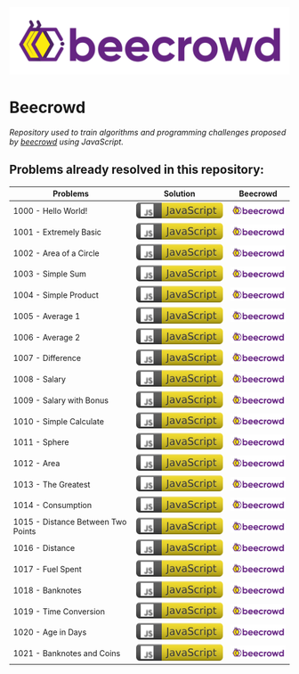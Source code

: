 ![](./img/beecrowd.png)

# Beecrowd

_Repository used to train algorithms and programming challenges proposed by [beecrowd](https://www.beecrowd.com.br/) using JavaScript._

## Problems already resolved in this repository:

| Problems                           | Solution                                     | Beecrowd                                                                                                             |
| ---------------------------------- | -------------------------------------------- | -------------------------------------------------------------------------------------------------------------------- |
| 1000 - Hello World!                | [![](./img/js-icon.svg)](./problems/1000.js) | [<img src="./img/beecrowd.png" alt="drawing" width="110"/>](https://www.beecrowd.com.br/judge/en/problems/view/1000) |
| 1001 - Extremely Basic             | [![](./img/js-icon.svg)](./problems/1001.js) | [<img src="./img/beecrowd.png" alt="drawing" width="110"/>](https://www.beecrowd.com.br/judge/en/problems/view/1001) |
| 1002 - Area of a Circle            | [![](./img/js-icon.svg)](./problems/1002.js) | [<img src="./img/beecrowd.png" alt="drawing" width="110"/>](https://www.beecrowd.com.br/judge/en/problems/view/1002) |
| 1003 - Simple Sum                  | [![](./img/js-icon.svg)](./problems/1003.js) | [<img src="./img/beecrowd.png" alt="drawing" width="110"/>](https://www.beecrowd.com.br/judge/en/problems/view/1003) |
| 1004 - Simple Product              | [![](./img/js-icon.svg)](./problems/1004.js) | [<img src="./img/beecrowd.png" alt="drawing" width="110"/>](https://www.beecrowd.com.br/judge/en/problems/view/1004) |
| 1005 - Average 1                   | [![](./img/js-icon.svg)](./problems/1005.js) | [<img src="./img/beecrowd.png" alt="drawing" width="110"/>](https://www.beecrowd.com.br/judge/en/problems/view/1005) |
| 1006 - Average 2                   | [![](./img/js-icon.svg)](./problems/1006.js) | [<img src="./img/beecrowd.png" alt="drawing" width="110"/>](https://www.beecrowd.com.br/judge/en/problems/view/1006) |
| 1007 - Difference                  | [![](./img/js-icon.svg)](./problems/1007.js) | [<img src="./img/beecrowd.png" alt="drawing" width="110"/>](https://www.beecrowd.com.br/judge/en/problems/view/1007) |
| 1008 - Salary                      | [![](./img/js-icon.svg)](./problems/1008.js) | [<img src="./img/beecrowd.png" alt="drawing" width="110"/>](https://www.beecrowd.com.br/judge/en/problems/view/1008) |
| 1009 - Salary with Bonus           | [![](./img/js-icon.svg)](./problems/1009.js) | [<img src="./img/beecrowd.png" alt="drawing" width="110"/>](https://www.beecrowd.com.br/judge/en/problems/view/1009) |
| 1010 - Simple Calculate            | [![](./img/js-icon.svg)](./problems/1010.js) | [<img src="./img/beecrowd.png" alt="drawing" width="110"/>](https://www.beecrowd.com.br/judge/en/problems/view/1010) |
| 1011 - Sphere                      | [![](./img/js-icon.svg)](./problems/1011.js) | [<img src="./img/beecrowd.png" alt="drawing" width="110"/>](https://www.beecrowd.com.br/judge/en/problems/view/1011) |
| 1012 - Area                        | [![](./img/js-icon.svg)](./problems/1012.js) | [<img src="./img/beecrowd.png" alt="drawing" width="110"/>](https://www.beecrowd.com.br/judge/en/problems/view/1012) |
| 1013 - The Greatest                | [![](./img/js-icon.svg)](./problems/1013.js) | [<img src="./img/beecrowd.png" alt="drawing" width="110"/>](https://www.beecrowd.com.br/judge/en/problems/view/1013) |
| 1014 - Consumption                 | [![](./img/js-icon.svg)](./problems/1014.js) | [<img src="./img/beecrowd.png" alt="drawing" width="110"/>](https://www.beecrowd.com.br/judge/en/problems/view/1014) |
| 1015 - Distance Between Two Points | [![](./img/js-icon.svg)](./problems/1015.js) | [<img src="./img/beecrowd.png" alt="drawing" width="110"/>](https://www.beecrowd.com.br/judge/en/problems/view/1015) |
| 1016 - Distance                    | [![](./img/js-icon.svg)](./problems/1016.js) | [<img src="./img/beecrowd.png" alt="drawing" width="110"/>](https://www.beecrowd.com.br/judge/en/problems/view/1016) |
| 1017 - Fuel Spent                  | [![](./img/js-icon.svg)](./problems/1017.js) | [<img src="./img/beecrowd.png" alt="drawing" width="110"/>](https://www.beecrowd.com.br/judge/en/problems/view/1017) |
| 1018 - Banknotes                   | [![](./img/js-icon.svg)](./problems/1018.js) | [<img src="./img/beecrowd.png" alt="drawing" width="110"/>](https://www.beecrowd.com.br/judge/en/problems/view/1018) |
| 1019 - Time Conversion             | [![](./img/js-icon.svg)](./problems/1019.js) | [<img src="./img/beecrowd.png" alt="drawing" width="110"/>](https://www.beecrowd.com.br/judge/en/problems/view/1019) |
| 1020 - Age in Days                 | [![](./img/js-icon.svg)](./problems/1020.js) | [<img src="./img/beecrowd.png" alt="drawing" width="110"/>](https://www.beecrowd.com.br/judge/en/problems/view/1020) |
| 1021 - Banknotes and Coins         | [![](./img/js-icon.svg)](./problems/1021.js) | [<img src="./img/beecrowd.png" alt="drawing" width="110"/>](https://www.beecrowd.com.br/judge/en/problems/view/1021) |
